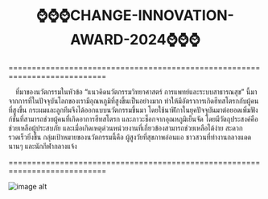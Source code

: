 <div align="center">
  <h1>⌚⌚⌚CHANGE-INNOVATION-AWARD-2024⌚⌚⌚</h1>    
</div>

===========================================================================

&emsp;ที่มาของนวัตกรรมในหัวข้อ “แนวคิดนวัตกรรมวิทยาศาสตร์ การแพทย์และระบบสาธารณสุข” นี้มาจากการที่ในปัจจุบันโลกของเรามีอุณหภูมิที่สูงขึ้นเป็นอย่างมาก ทำให้มีอัตราการเกิดฮีทสโตรกกับผู้คนที่สูงขึ้น 
กระผมและลูกทีมจึงได้ออกแบบนวัตกรรมขึ้นมา โดยใช้นาฬิกาในยุคปัจจุบันมาต่อยอดเพิ่มฟังก์ชั่นที่สามารถช่วยผู้คนที่เกิดอาการฮีทสโตรก และภาวะช็อกจากอุณหภูมิเย็นจัด โดยมีวัตถุประสงค์คือช่วยเหลือผู้ประสบภัย และเมี่อเกิดเหตุด่วนหน่วยงานที่เกี่ยวข้องสามารถช่วยเหลือได้ง่าย สะดวก รวดเร็วยิ่งขึ้น กลุ่มเป้าหมายของนวัตกรรมนี้คือ ผู้สูงวัยที่สุขภาพอ่อนแอ ชาวสวนที่ทำงานกลางแดดนานๆ และนักกีฬากลางแจ้ง

===========================================================================

![image alt](([https://github.com/user-attachments/assets/a5819942-b815-4764-b85a-754b03015aba](https://github.com/jaypupu2006/CHANGE-INNOVATION-AWARD-2024/blob/main/resource/S__7241744.jpg?raw=true))
)
